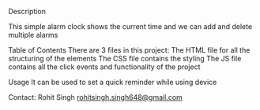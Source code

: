 Description

This simple alarm clock shows the current time and we can add and delete multiple alarms

Table of Contents There are 3 files in this project: The HTML file for all the structuring of the elements The CSS file contains the styling The JS file contains all the click events and functionality of the project

Usage It can be used to set a quick reminder while using device

Contact: Rohit Singh rohitsingh.singh648@gmail.com
